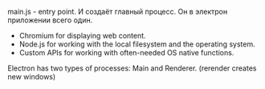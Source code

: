 main.js - entry point. И создаёт главный процесс. Он в электрон приложении всего один.

- Chromium for displaying web content.
- Node.js for working with the local filesystem and the operating system.
- Custom APIs for working with often-needed OS native functions.



Electron has two types of processes: Main and Renderer. (rerender creates new windows)